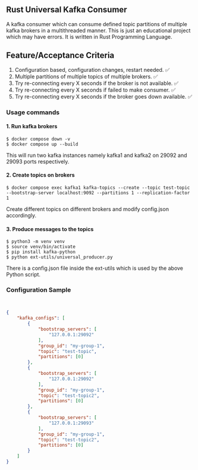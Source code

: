 ## Rust Universal Kafka Consumer
A kafka consumer which can consume defined topic partitions of multiple kafka brokers in a multithreaded manner. 
This is just an educational project which may have errors. It is written in Rust Programming Language. 

## Feature/Acceptance Criteria
1. Configuration based, configuration changes, restart needed. ✅
2. Multiple partitions of multiple topics of multiple brokers. ✅
3. Try re-connecting every X seconds if the broker is not available. ✅
4. Try re-connecting every X seconds if failed to make consumer. ✅
5. Try re-connecting every X seconds if the broker goes down available. ✅

### Usage commands
#### 1. Run kafka brokers
```shell
$ docker compose down -v
$ docker compose up --build
```
This will run two kafka instances namely kafka1 and kafka2 on 29092 and 29093 ports respectively.

#### 2. Create topics on brokers
```shell
$ docker compose exec kafka1 kafka-topics --create --topic test-topic --bootstrap-server localhost:9092 --partitions 1 --replication-factor 1
```
Create different topics on different brokers and modify config.json accordingly. 
#### 3. Produce messages to the topics

```shell
$ python3 -m venv venv
$ source venv/bin/activate
$ pip install kafka-python
$ python ext-utils/universal_producer.py
```
There is a config.json file inside the ext-utils which is used by the above Python script.


### Configuration Sample
```json


{
    "kafka_configs": [
        {
            "bootstrap_servers": [
                "127.0.0.1:29092"
            ],
            "group_id": "my-group-1",
            "topic": "test-topic",
            "partitions": [0]
        },
        {
            "bootstrap_servers": [
                "127.0.0.1:29092"
            ],
            "group_id": "my-group-1",
            "topic": "test-topic2",
            "partitions": [0]
        },
        {
            "bootstrap_servers": [
                "127.0.0.1:29093"
            ],
            "group_id": "my-group-1",
            "topic": "test-topic2",
            "partitions": [0]
        }
    ]
}
```
